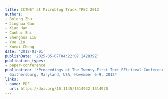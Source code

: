 ```yaml
---
title: ICTNET at Microblog Track TREC 2012
authors:
- Bolong Zhu
- Jinghua Gao
- Xiao Han
- Cunhui Shi
- Shenghua Liu
- Yue Liu
- Xueqi Cheng
date: '2012-01-01'
publishDate: '2025-05-07T04:22:07.242839Z'
publication_types:
- paper-conference
publication: '*Proceedings of The Twenty-First Text REtrieval Conference, TREC 2012,
  Gaithersburg, Maryland, USA, November 6-9, 2012*'
links:
- name: PDF
  url: https://doi.org/10.1145/1514932.1514970
---
```


